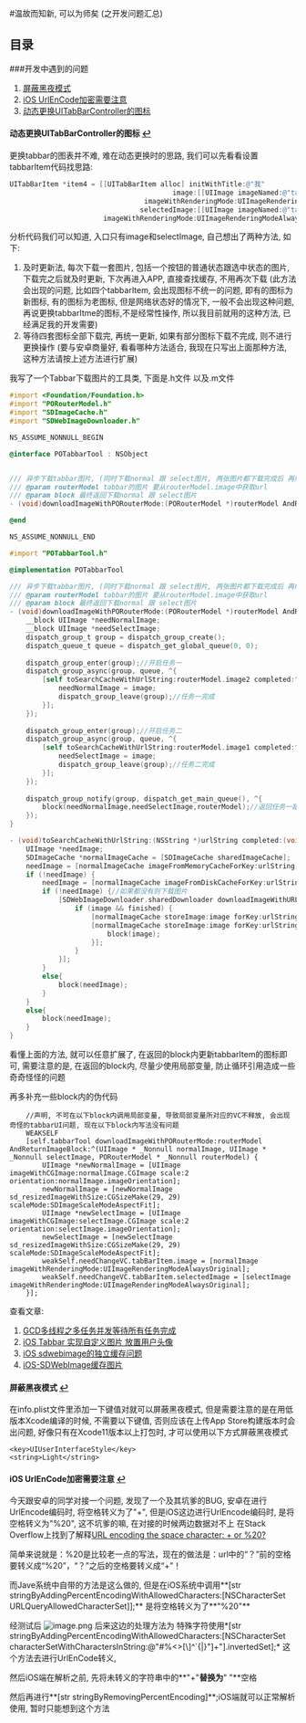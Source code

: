 #温故而知新, 可以为师矣 (之开发问题汇总)
## <a name="目录"></a>目录
###<a name="开发中遇到的问题"></a>开发中遇到的问题
1. [屏蔽黑夜模式](#屏蔽黑夜模式)
2. [iOS UrlEnCode加密需要注意](#iOSUrlEnCode加密需要注意)
3. [动态更换UITabBarController的图标](#动态更换UITabBarController的图标)

#### <a name="动态更换UITabBarController的图标"></a>动态更换UITabBarController的图标 [↩](#开发中遇到的问题)
更换tabbar的图表并不难, 难在动态更换时的思路, 我们可以先看看设置tabbarItem代码找思路:

```Objective-C
UITabBarItem *item4 = [[UITabBarItem alloc] initWithTitle:@"我"
                                        image:[[UIImage imageNamed:@"tab_me_normal"]
                                 imageWithRenderingMode:UIImageRenderingModeAlwaysOriginal]
                                selectedImage:[[UIImage imageNamed:@"tab_me_click"]
                       imageWithRenderingMode:UIImageRenderingModeAlwaysOriginal]];
```
分析代码我们可以知道, 入口只有image和selectImage, 自己想出了两种方法, 如下:

1. 及时更新法, 每次下载一套图片, 包括一个按钮的普通状态跟选中状态的图片, 下载完之后就及时更新, 下次再进入APP, 直接查找缓存, 不用再次下载 (此方法会出现的问题, 比如四个tabbarItem, 会出现图标不统一的问题, 即有的图标为新图标, 有的图标为老图标, 但是网络状态好的情况下, 一般不会出现这种问题, 再说更换tabbarItme的图标,不是经常性操作, 所以我目前就用的这种方法, 已经满足我的开发需要)
2. 等待四套图标全部下载完, 再统一更新, 如果有部分图标下载不完成, 则不进行更换操作 (要与安卓商量好, 看看哪种方法适合, 我现在只写出上面那种方法, 这种方法请按上述方法进行扩展)

我写了一个Tabbar下载图片的工具类, 下面是.h文件 以及.m文件

```Objective-C
#import <Foundation/Foundation.h>
#import "PORouterModel.h"
#import "SDImageCache.h"
#import "SDWebImageDownloader.h"

NS_ASSUME_NONNULL_BEGIN

@interface POTabbarTool : NSObject


/// 异步下载tabbar图片, (同时下载normal 跟 select图片, 两张图片都下载完成后 再触发最终的回调block)
/// @param routerModel tabbar的图片 要从routerModel.image中获取url
/// @param block 最终返回下载normal 跟 select图片
- (void)downloadImageWithPORouterMode:(PORouterModel *)routerModel AndReturnImageBlock:(void(^)(UIImage *normalImage, UIImage *selectImage, PORouterModel *routerModel))block;

@end

NS_ASSUME_NONNULL_END
```

```Objective-C
#import "POTabbarTool.h"

@implementation POTabbarTool

/// 异步下载tabbar图片, (同时下载normal 跟 select图片, 两张图片都下载完成后 再触发最终的回调block)
/// @param routerModel tabbar的图片 要从routerModel.image中获取url
/// @param block 最终返回下载normal 跟 select图片
- (void)downloadImageWithPORouterMode:(PORouterModel *)routerModel AndReturnImageBlock:(void(^)(UIImage *normalImage, UIImage *selectImage, PORouterModel *routerModel))block{
    __block UIImage *needNormalImage;
    __block UIImage *needSelectImage;
    dispatch_group_t group = dispatch_group_create();
    dispatch_queue_t queue = dispatch_get_global_queue(0, 0);
    
    dispatch_group_enter(group);//开启任务一
    dispatch_group_async(group, queue, ^{
        [self toSearchCacheWithUrlString:routerModel.image2 completed:^(UIImage *image) {
            needNormalImage = image;
            dispatch_group_leave(group);//任务一完成
        }];
    });
    
    dispatch_group_enter(group);//开启任务二
    dispatch_group_async(group, queue, ^{
        [self toSearchCacheWithUrlString:routerModel.image1 completed:^(UIImage *image) {
            needSelectImage = image;
            dispatch_group_leave(group);//任务二完成
        }];
    });
    
    dispatch_group_notify(group, dispatch_get_main_queue(), ^{
        block(needNormalImage,needSelectImage,routerModel);//返回任务一跟任务二的数据
    });
}

- (void)toSearchCacheWithUrlString:(NSString *)urlString completed:(void (^)(UIImage *image))block{///<用SDImageCache去查找或下载图片, 最终返回图片
    UIImage *needImage;
    SDImageCache *normalImageCache = [SDImageCache sharedImageCache];
    needImage = [normalImageCache imageFromMemoryCacheForKey:urlString];//从内存中获取图片
    if (!needImage) {
        needImage = [normalImageCache imageFromDiskCacheForKey:urlString];//从硬盘中获取图片
        if (!needImage) {//如果都没有则下载图片
            [SDWebImageDownloader.sharedDownloader downloadImageWithURL:[NSURL URLWithString:urlString] completed:^(UIImage * _Nullable image, NSData * _Nullable data, NSError * _Nullable error, BOOL finished) {
                if (image && finished) {
                    [normalImageCache storeImage:image forKey:urlString toDisk:YES completion:nil];//执行缓存图片 (包括缓存到内存和本地)
                    [normalImageCache storeImage:image forKey:urlString toDisk:YES completion:^{//本来有想过在这里直接处理过的图片, 但是发现图片会出问题, 所以处理图片的逻辑就放最外层了
                        block(image);
                    }];
                }
            }];
        }
        else{
            block(needImage);
        }
    }
    else{
        block(needImage);
    }
}
```
看懂上面的方法, 就可以任意扩展了, 在返回的block内更新tabbarItem的图标即可, 需要注意的是, 在返回的block内, 尽量少使用局部变量, 防止循环引用造成一些奇奇怪怪的问题

再多补充一些block内的伪代码
```
	//声明, 不可在以下block内调用局部变量, 导致局部变量所对应的VC不释放, 会出现奇怪的tabbarUI问题, 现在以下block内写法没有问题
	WEAKSELF
    [self.tabbarTool downloadImageWithPORouterMode:routerModel AndReturnImageBlock:^(UIImage * _Nonnull normalImage, UIImage * _Nonnull selectImage, PORouterModel * _Nonnull routerModel) {
        UIImage *newNormalImage = [UIImage imageWithCGImage:normalImage.CGImage scale:2 orientation:normalImage.imageOrientation];
        newNormalImage = [newNormalImage sd_resizedImageWithSize:CGSizeMake(29, 29) scaleMode:SDImageScaleModeAspectFit];
        UIImage *newSelectImage = [UIImage imageWithCGImage:selectImage.CGImage scale:2 orientation:selectImage.imageOrientation];
        newSelectImage = [newSelectImage sd_resizedImageWithSize:CGSizeMake(29, 29) scaleMode:SDImageScaleModeAspectFit];
        weakSelf.needChangeVC.tabBarItem.image = [normalImage imageWithRenderingMode:UIImageRenderingModeAlwaysOriginal];
        weakSelf.needChangeVC.tabBarItem.selectedImage = [selectImage imageWithRenderingMode:UIImageRenderingModeAlwaysOriginal];
    }];
```

查看文章:

1. [GCD多线程之多任务并发等待所有任务完成](https://www.jianshu.com/p/9b5a2af8acc4)
2. [iOS Tabbar 实现自定义图片 放置用户头像](https://www.jianshu.com/p/6cb0b0dd974e)
3. [iOS sdwebimage的独立缓存问题](https://segmentfault.com/q/1010000006098767/a-1020000006098923)
4. [iOS-SDWebImage缓存图片](https://www.jianshu.com/p/42ccc05f6cba)

#### <a name="屏蔽黑夜模式"></a>屏蔽黑夜模式  [↩](#开发中遇到的问题)
在info.plist文件里添加一下键值对就可以屏蔽黑夜模式, 但是需要注意的是在用低版本Xcode编译的时候, 不需要以下键值, 否则应该在上传App Store构建版本时会出问题, 好像只有在Xcode11版本以上打包时, 才可以使用以下方式屏蔽黑夜模式

```
<key>UIUserInterfaceStyle</key>
<string>Light</string>
```
#### <a name="iOSUrlEnCode加密需要注意"></a>iOS UrlEnCode加密需要注意 [↩](#开发中遇到的问题)
今天跟安卓的同学对接一个问题, 发现了一个及其坑爹的BUG, 安卓在进行UrlEncode编码时, 将空格转义为了"+", 但是iOS这边进行UrlEncode编码时, 是将空格转义为"%20", 这不坑爹的嘛, 在对接的时候两边数据对不上
在Stack Overflow上找到了解释[URL encoding the space character: + or %20?](https://stackoverflow.com/questions/1634271/url-encoding-the-space-character-or-20)

简单来说就是：%20是比较老一点的写法，现在的做法是：url中的“？”前的空格要转义成“%20”，“？”之后的空格要转义成“+”！

而Jave系统中自带的方法是这么做的, 但是在iOS系统中调用**[str stringByAddingPercentEncodingWithAllowedCharacters:[NSCharacterSet URLQueryAllowedCharacterSet]];** 是将空格转义为了**"%20"**

经测试后
![image.png](https://upload-images.jianshu.io/upload_images/1367029-04cdd32c42b8f30f.png?imageMogr2/auto-orient/strip%7CimageView2/2/w/1240)
后来这边的处理方法为
特殊字符使用*[str stringByAddingPercentEncodingWithAllowedCharacters:[NSCharacterSet characterSetWithCharactersInString:@"#%<>[\\]^`{|}\"]+"].invertedSet];*
这个方法去进行UrlEnCode转义, 

然后iOS端在解析之前, 先将未转义的字符串中的**"+"**替换为**" "**空格

然后再进行**[str stringByRemovingPercentEncoding]**;iOS端就可以正常解析使用, 暂时只能想到这个方法
